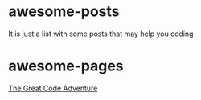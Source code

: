 # awesome-posts
It is just a list with some posts that may help you coding


# awesome-pages
[The Great Code Adventure](https://www.thegreatcodeadventure.com/)
